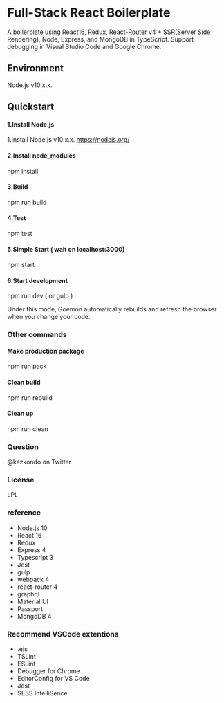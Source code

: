 # Full-Stack React Boilerplate

A boilerplate using React16, Redux, React-Router v4 + SSR(Server Side Rendering), Node, Express, and MongoDB in TypeScript.
Support debugging in Visual Studio Code and Google Chrome.

## Environment

Node.js v10.x.x.

## Quickstart

#### 1.Install Node.js

1.Install Node.js v10.x.x.
https://nodejs.org/

#### 2.Install node_modules

npm install

#### 3.Build

npm run build

#### 4.Test

npm test

#### 5.Simple Start ( wait on localhost:3000)

npm start

#### 6.Start development

npm run dev ( or gulp )

Under this mode, Goemon automatically rebuilds and refresh the browser when you change your code.

### Other commands

#### Make production package

npm run pack

#### Clean build

npm run rebuild

#### Clean up

npm run clean

### Question

@kazkondo on Twitter

### License

LPL

### reference

- Node.js 10
- React 16
- Redux
- Express 4
- Typescript 3
- Jest
- gulp
- webpack 4
- react-router 4
- graphql
- Material UI
- Passport
- MongoDB 4

### Recommend VSCode extentions

- .ejs
- TSLint
- ESLint
- Debugger for Chrome
- EditorConfig for VS Code
- Jest
- SESS IntelliSence
